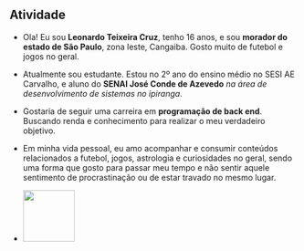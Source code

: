 
## Atividade 


 - Ola! Eu sou **Leonardo Teixeira Cruz**, tenho 16 anos, e sou **morador do estado de São Paulo**, zona leste, Cangaiba. Gosto muito de futebol e jogos no geral.
    
- Atualmente sou estudante. Estou no 2º ano do ensino médio no SESI AE Carvalho, e aluno do **SENAI José Conde de Azevedo** *na área de desenvolvimento de sistemas no ipiranga*.

- Gostaria de seguir uma carreira em **programação de back end**. Buscando renda e conhecimento para realizar o meu verdadeiro objetivo.

 - Em minha vida pessoal, eu amo acompanhar e consumir conteúdos relacionados a futebol, jogos, astrologia e curiosidades  no geral, sendo uma forma que gosto para passar meu tempo e não sentir aquele sentimento de procrastinação ou de estar travado no mesmo lugar.


 - <img src="https://encrypted-tbn0.gstatic.com/images?q=tbn:ANd9GcSk1RTX96n8u7YBq9x3s5iBxkjmWTBllSXAXQ&s" width = "90">




  

 

 



 

